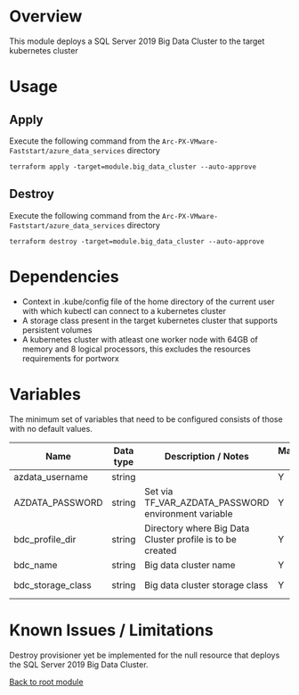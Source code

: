 # Overview

This module deploys a SQL Server 2019 Big Data Cluster to the target kubernetes cluster

# Usage

## Apply

Execute the following command from the `Arc-PX-VMware-Faststart/azure_data_services` directory
```
terraform apply -target=module.big_data_cluster --auto-approve 
```

## Destroy

Execute the following command from the `Arc-PX-VMware-Faststart/azure_data_services` directory
```
terraform destroy -target=module.big_data_cluster --auto-approve 
```

# Dependencies

- Context in .kube/config file of the home directory of the current user with which kubectl can connect to a kubernetes cluster
- A storage class present in the target kubernetes cluster that supports persistent volumes
- A kubernetes cluster with atleast one worker node with 64GB of memory and 8 logical processors, this excludes the resources requirements for portworx

# Variables

The minimum set of variables that need to be configured consists of those with no default values.

| Name                        | Data type | Description / Notes                                                 | Mandatory (Y/N) | Default Value                   |
|-----------------------------|-----------|---------------------------------------------------------------------|-----------------|---------------------------------|
| azdata_username             | string    |                                                                     |        Y        | azuser                          |     
| AZDATA_PASSWORD             | string    | Set via TF_VAR_AZDATA_PASSWORD environment variable                 |        Y        | **No default value**            |
| bdc_profile_dir             | string    | Directory where Big Data Cluster profile is to be created           |        Y        | ca_bdc                          | 
| bdc_name                    | string    | Big data cluster name                                               |        Y        | ca_bdc                          |
| bdc_storage_class           | string    | Big data cluster storage class                                      |        Y        | portworx-sc                     |

# Known Issues / Limitations

Destroy provisioner yet be implemented for the null resource that deploys the SQL Server 2019 Big Data Cluster. 

[Back to root module](https://github.com/PureStorage-OpenConnect/arc-px-vmware-faststart/blob/main/README.md)
